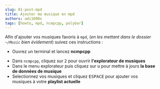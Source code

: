 ```yaml
---
slug: 01-post-mpd
title: Ajouter ma musique en mpd
authors: adi1090x
tags: [howto, mpd, ncmpcpp, polybar]
---
```


Afin d'ajouter vos musiques favoris à `mpd`, (*en les mettant dans le dossier `~/Music` bien évidement*) suivez ces instructions :
- Ouvrez un terminal et lancez **ncmpcpp**
<!--truncate-->
- Dans `ncmpcpp`, cliquez sur <kbd>2</kbd> pour ouvrir **l'explorateur de musiques**
- Dans le menu explorateur puis cliquez sur <kbd>u</kbd> pour mettre à jours **la base de données de musique**
- Selectionnez vos musiques et cliquez <kbd>ESPACE</kbd> pour ajouter vos musiques à votre **playlist actuelle**
